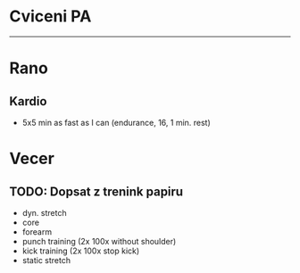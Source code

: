 # Cviceni PA
---
# Rano
## Kardio
* 5x5 min as fast as I can (endurance, 16, 1 min. rest)
# Vecer
## TODO: Dopsat z trenink papiru
- dyn. stretch
- core
- forearm
- punch training (2x 100x without shoulder)
- kick training (2x 100x stop kick)
- static stretch
